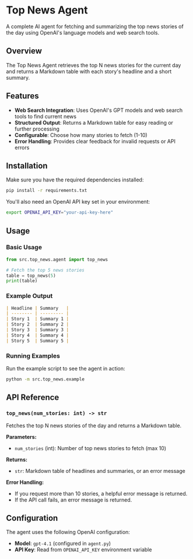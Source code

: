 # Top News Agent

A complete AI agent for fetching and summarizing the top news stories of the day using OpenAI's language models and web search tools.

## Overview

The Top News Agent retrieves the top N news stories for the current day and returns a Markdown table with each story's headline and a short summary.

## Features

- **Web Search Integration**: Uses OpenAI's GPT models and web search tools to find current news
- **Structured Output**: Returns a Markdown table for easy reading or further processing
- **Configurable**: Choose how many stories to fetch (1-10)
- **Error Handling**: Provides clear feedback for invalid requests or API errors

## Installation

Make sure you have the required dependencies installed:

```bash
pip install -r requirements.txt
```

You'll also need an OpenAI API key set in your environment:

```bash
export OPENAI_API_KEY="your-api-key-here"
```

## Usage

### Basic Usage

```python
from src.top_news.agent import top_news

# Fetch the top 5 news stories
table = top_news(5)
print(table)
```

### Example Output

```markdown
| Headline | Summary   |
| -------- | --------- |
| Story 1  | Summary 1 |
| Story 2  | Summary 2 |
| Story 3  | Summary 3 |
| Story 4  | Summary 4 |
| Story 5  | Summary 5 |
```

### Running Examples

Run the example script to see the agent in action:

```bash
python -m src.top_news.example
```

## API Reference

### `top_news(num_stories: int) -> str`

Fetches the top N news stories of the day and returns a Markdown table.

**Parameters:**

- `num_stories` (int): Number of top news stories to fetch (max 10)

**Returns:**

- `str`: Markdown table of headlines and summaries, or an error message

**Error Handling:**

- If you request more than 10 stories, a helpful error message is returned.
- If the API call fails, an error message is returned.

## Configuration

The agent uses the following OpenAI configuration:

- **Model**: `gpt-4.1` (configured in `agent.py`)
- **API Key**: Read from `OPENAI_API_KEY` environment variable
